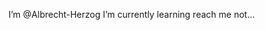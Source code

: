 I’m @Albrecht-Herzog
I’m currently learning 
reach me not...

<!---
Albrecht-Herzog/Albrecht-Herzog is a ✨ special ✨ repository because its `README.md` (this file) appears on your GitHub profile.
You can click the Preview link to take a look at your changes.
--->
